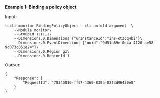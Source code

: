 **Example 1: Binding a policy object**



Input: 

```
tccli monitor BindingPolicyObject --cli-unfold-argument  \
    --Module monitor\
    --GroupId 111111\
    --Dimensions.0.Dimensions {"unInstanceId":"ins-ot3cq4bi"}\
    --Dimensions.0.EventDimensions {"uuid":"9d51a69e-0e4a-4120-ae58-9c073c851e24"}\
    --Dimensions.0.Region gz\
    --Dimensions.0.RegionId 1
```

Output: 
```
{
    "Response": {
        "RequestId": "78345016-ff97-4360-839a-82f3d96430e8"
    }
}
```


